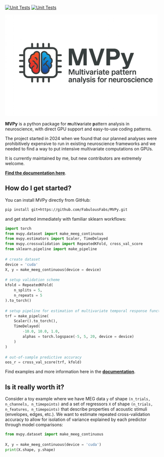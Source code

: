 [![Unit Tests](https://github.com/FabulousFabs/MVPy/workflows/Unit%20tests/badge.svg)](https://github.com/FabulousFabs/MVPy/actions)
[![Unit Tests](https://github.com/FabulousFabs/MVPy/workflows/Documentation/badge.svg)](https://github.com/FabulousFabs/MVPy/actions)


[<img src="./docs/images/mvpy-large.png" width="500px">](http://mvpy.tools/)

**MVPy** is a python package for **m**ulti**v**ariate **p**attern analysis in neuroscience, with direct GPU support and easy-to-use coding patterns.

The project started in 2024 when we found that our planned analyses were prohibitively expensive to run in existing neuroscience frameworks and we needed to find a way to put intensive multivariate computations on GPUs.

It is currently maintained by me, but new contributors are extremely welcome. 

**[Find the documentation here](http://mvpy.tools)**.

## How do I get started?
You can install MVPy directly from GitHub:

```bash
pip install git+https://github.com/FabulousFabs/MVPy.git
```

and get started immediately with familiar sklearn workflows:

```python
import torch
from mvpy.dataset import make_meeg_continuous
from mvpy.estimators import Scaler, TimeDelayed
from mvpy.crossvalidation import RepeatedKFold, cross_val_score
from sklearn.pipeline import make_pipeline

# create dataset
device = 'cuda'
X, y = make_meeg_continuous(device = device)

# setup validation scheme
kfold = RepeatedKFold(
    n_splits = 5,
    n_repeats = 5
).to_torch()

# setup pipeline for estimation of multivariate temporal response functions
trf = make_pipeline(
    Scaler().to_torch(),
    TimeDelayed(
        -10.0, 10.0, 1.0, 
        alphas = torch.logspace(-5, 5, 20, device = device)
    )
)

# out-of-sample predictive accuracy
oos_r = cross_val_score(trf, kfold)
```

Find examples and more information here in the **[documentation](http://mvpy.tools)**.

## Is it really worth it?
Consider a toy example where we have MEG data `y` of shape `(n_trials, n_channels, n_timepoints)` and a set of regressors `X` of shape `(n_trials, n_features, n_timepoints)` that describe properties of acoustic stimuli (envelopes, edges, etc.). We want to estimate repeated cross-validation accuracy to allow for isolation of variance explained by each predictor through model comparisons:

```python
from mvpy.dataset import make_meeg_continuous

X, y = make_meeg_continuous(device = 'cuda')
print(X.shape, y.shape)
```